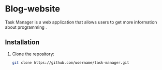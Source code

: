 # Blog-website

Task Manager is a web application that allows users to get more information about programming .

## Installation

1. Clone the repository:
   ```bash
   git clone https://github.com/username/task-manager.git
